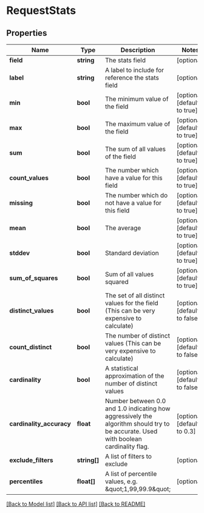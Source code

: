 # RequestStats

## Properties
Name | Type | Description | Notes
------------ | ------------- | ------------- | -------------
**field** | **string** | The stats field | [optional] 
**label** | **string** | A label to include for reference the stats field | [optional] 
**min** | **bool** | The minimum value of the field | [optional] [default to true]
**max** | **bool** | The maximum value of the field | [optional] [default to true]
**sum** | **bool** | The sum of all values of the field | [optional] [default to true]
**count_values** | **bool** | The number which have a value for this field | [optional] [default to true]
**missing** | **bool** | The number which do not have a value for this field | [optional] [default to true]
**mean** | **bool** | The average | [optional] [default to true]
**stddev** | **bool** | Standard deviation | [optional] [default to true]
**sum_of_squares** | **bool** | Sum of all values squared | [optional] [default to true]
**distinct_values** | **bool** | The set of all distinct values for the field (This can be very expensive to calculate) | [optional] [default to false]
**count_distinct** | **bool** | The number of distinct values  (This can be very expensive to calculate) | [optional] [default to false]
**cardinality** | **bool** | A statistical approximation of the number of distinct values | [optional] [default to false]
**cardinality_accuracy** | **float** | Number between 0.0 and 1.0 indicating how aggressively the algorithm should try to be accurate. Used with boolean cardinality flag. | [optional] [default to 0.3]
**exclude_filters** | **string[]** | A list of filters to exclude | [optional] 
**percentiles** | **float[]** | A list of percentile values, e.g. \&quot;1,99,99.9\&quot; | [optional] 

[[Back to Model list]](../README.md#documentation-for-models) [[Back to API list]](../README.md#documentation-for-api-endpoints) [[Back to README]](../README.md)


